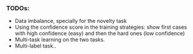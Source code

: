 ### TODOs:
- Data imbalance, specially for the novelty task
- Using the confidence score in the training strategies: show first cases with high confidence (easy) and then the hard ones (low confidence)
- Multi-task learning on the two tasks.
- Multi-label task..